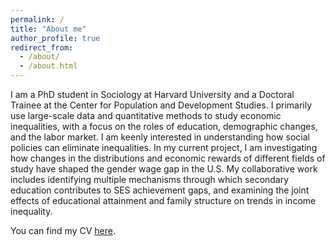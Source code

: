 ```yaml
---
permalink: /
title: "About me"
author_profile: true
redirect_from: 
  - /about/
  - /about.html
---
```


I am a PhD student in Sociology at Harvard University and a Doctoral Trainee at the Center for Population and Development Studies. I primarily use large-scale data and quantitative methods to study economic inequalities, with a focus on the roles of education, demographic changes, and the labor market. I am keenly interested in understanding how social policies can eliminate inequalities. In my current project, I am investigating how changes in the distributions and economic rewards of different fields of study have shaped the gender wage gap in the U.S. My collaborative work includes identifying multiple mechanisms through which secondary education contributes to SES achievement gaps, and examining the joint effects of educational attainment and family structure on trends in income inequality.

You can find my CV [here](https://jenchenchao.github.io/files/jc_cv_2024_09.pdf).

